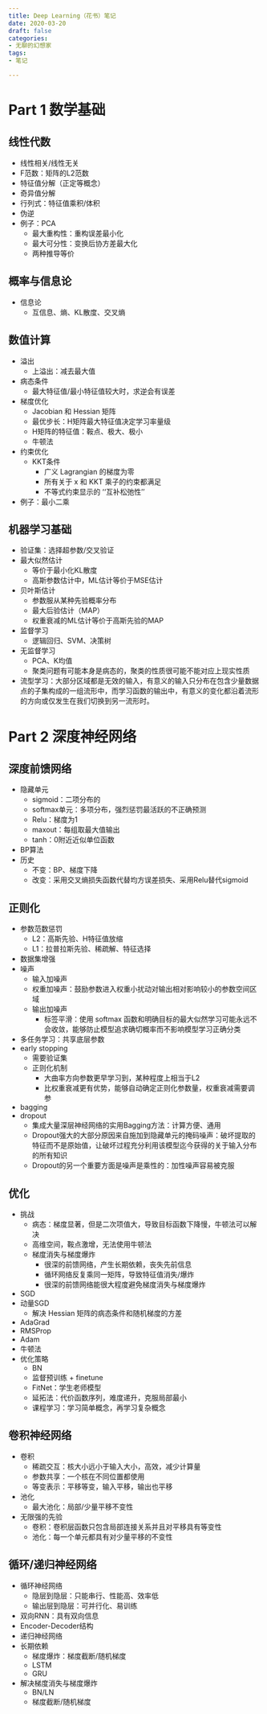 ```yaml
---
title: Deep Learning（花书）笔记
date: 2020-03-20
draft: false
categories:
- 无聊的幻想家
tags:
- 笔记

---
```




# Part 1 数学基础

## 线性代数

  * 线性相关/线性无关
  * F范数：矩阵的L2范数
  * 特征值分解（正定等概念）
  * 奇异值分解
  * 行列式：特征值乘积/体积
  * 伪逆
  * 例子：PCA
    * 最大重构性：重构误差最小化
    * 最大可分性：变换后协方差最大化
    * 两种推导等价

## 概率与信息论

  * 信息论
    * 互信息、熵、KL散度、交叉熵

## 数值计算

  * 溢出
    * 上溢出：减去最大值
  * 病态条件
    * 最大特征值/最小特征值较大时，求逆会有误差
  * 梯度优化
    * Jacobian 和 Hessian 矩阵
    * 最优步长：H矩阵最大特征值决定学习率量级
    * H矩阵的特征值：鞍点、极大、极小
    * 牛顿法
  * 约束优化
    * KKT条件
      * 广义 Lagrangian 的梯度为零
      * 所有关于 x 和 KKT 乘子的约束都满足
      * 不等式约束显示的 ‘‘互补松弛性’’
  * 例子：最小二乘

## 机器学习基础

  * 验证集：选择超参数/交叉验证
  * 最大似然估计
    * 等价于最小化KL散度
    * 高斯参数估计中，ML估计等价于MSE估计
  * 贝叶斯估计
    * 参数服从某种先验概率分布
    * 最大后验估计（MAP）
    * 权重衰减的ML估计等价于高斯先验的MAP
  * 监督学习
    * 逻辑回归、SVM、决策树
  * 无监督学习
    * PCA、K均值
    * 聚类问题有可能本身是病态的，聚类的性质很可能不能对应上现实性质
  * 流型学习：大部分区域都是无效的输入，有意义的输入只分布在包含少量数据点的子集构成的一组流形中，而学习函数的输出中，有意义的变化都沿着流形的方向或仅发生在我们切换到另一流形时。

  

# Part 2 深度神经网络

## 深度前馈网络

  * 隐藏单元
    * sigmoid：二项分布的
    * softmax单元：多项分布，强烈惩罚最活跃的不正确预测
    * Relu：梯度为1
    * maxout：每组取最大值输出
    * tanh：0附近近似单位函数
  * BP算法
  * 历史
    * 不变：BP、梯度下降
    * 改变：采用交叉熵损失函数代替均方误差损失、采用Relu替代sigmoid


## 正则化
  * 参数范数惩罚
    * L2：高斯先验、H特征值放缩
    * L1：拉普拉斯先验、稀疏解、特征选择
  * 数据集增强
  * 噪声
    * 输入加噪声
    * 权重加噪声：鼓励参数进入权重小扰动对输出相对影响较小的参数空间区域
    * 输出加噪声
      * 标签平滑：使用 softmax 函数和明确目标的最大似然学习可能永远不会收敛，能够防止模型追求确切概率而不影响模型学习正确分类
  * 多任务学习：共享底层参数
  * early stopping
    * 需要验证集
    * 正则化机制
      * 大曲率方向参数更早学习到，某种程度上相当于L2
      * 比权重衰减更有优势，能够自动确定正则化参数量，权重衰减需要调参
  * bagging
  * dropout
    * 集成大量深层神经网络的实用Bagging方法：计算方便、通用
    * Dropout强大的大部分原因来自施加到隐藏单元的掩码噪声：破坏提取的特征而不是原始值，让破坏过程充分利用该模型迄今获得的关于输入分布的所有知识
    * Dropout的另一个重要方面是噪声是乘性的：加性噪声容易被克服

## 优化

  * 挑战
    * 病态：梯度显著，但是二次项值大，导致目标函数下降慢，牛顿法可以解决
    * 高维空间，鞍点激增，无法使用牛顿法
    * 梯度消失与梯度爆炸
      * 很深的前馈网络，产生长期依赖，丧失先前信息
      * 循环网络反复乘同一矩阵，导致特征值消失/爆炸
      * 很深的前馈网络能很大程度避免梯度消失与梯度爆炸
  * SGD
  * 动量SGD
    * 解决 Hessian 矩阵的病态条件和随机梯度的方差
  * AdaGrad
  * RMSProp
  * Adam
  * 牛顿法
  * 优化策略
    * BN
    * 监督预训练 + finetune
    * FitNet：学生老师模型
    * 延拓法：代价函数序列，难度递升，克服局部最小
    * 课程学习：学习简单概念，再学习复杂概念


## 卷积神经网络
  * 卷积
    * 稀疏交互：核大小远小于输入大小，高效，减少计算量
    * 参数共享：一个核在不同位置都使用
    * 等变表示：平移等变，输入平移，输出也平移
  * 池化
    * 最大池化：局部/少量平移不变性
  * 无限强的先验
    * 卷积：卷积层函数只包含局部连接关系并且对平移具有等变性
    * 池化：每一个单元都具有对少量平移的不变性


## 循环/递归神经网络
  * 循环神经网络
    * 隐层到隐层：只能串行、性能高、效率低
    * 输出层到隐层：可并行化、易训练
  * 双向RNN：具有双向信息
  * Encoder-Decoder结构
  * 递归神经网络
  * 长期依赖
    * 梯度爆炸：梯度截断/随机梯度
    * LSTM
    * GRU
  * 解决梯度消失与梯度爆炸
    * BN/LN
    * 梯度截断/随机梯度

